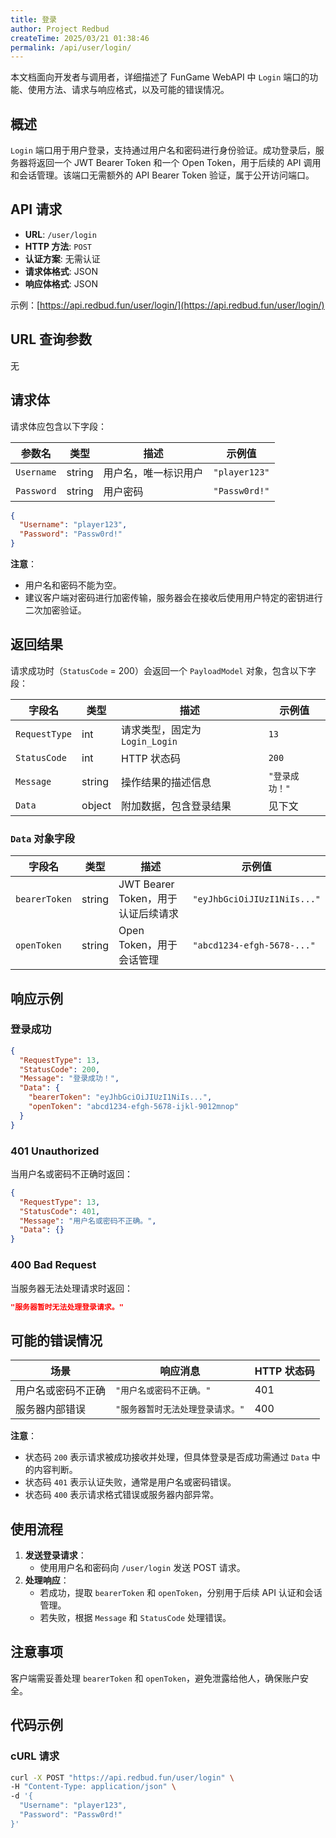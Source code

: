 ```yaml
---
title: 登录
author: Project Redbud
createTime: 2025/03/21 01:38:46
permalink: /api/user/login/
---
```


本文档面向开发者与调用者，详细描述了 FunGame WebAPI 中 `Login` 端口的功能、使用方法、请求与响应格式，以及可能的错误情况。

## 概述

`Login` 端口用于用户登录，支持通过用户名和密码进行身份验证。成功登录后，服务器将返回一个 JWT Bearer Token 和一个 Open Token，用于后续的 API 调用和会话管理。该端口无需额外的 API Bearer Token 验证，属于公开访问端口。

## API 请求

- **URL**: `/user/login`
- **HTTP 方法**: `POST`
- **认证方案**: 无需认证
- **请求体格式**: JSON
- **响应体格式**: JSON

示例：[https://api.redbud.fun/user/login/](https://api.redbud.fun/user/login/)

## URL 查询参数

无

## 请求体

请求体应包含以下字段：

| 参数名     | 类型   | 描述                     | 示例值         |
|------------|--------|--------------------------|----------------|
| `Username` | string | 用户名，唯一标识用户     | `"player123"` |
| `Password` | string | 用户密码                 | `"Passw0rd!"` |

```json
{
  "Username": "player123",
  "Password": "Passw0rd!"
}
```

**注意**：
- 用户名和密码不能为空。
- 建议客户端对密码进行加密传输，服务器会在接收后使用用户特定的密钥进行二次加密验证。

## 返回结果

请求成功时（`StatusCode` = 200）会返回一个 `PayloadModel` 对象，包含以下字段：

| 字段名       | 类型   | 描述                     | 示例值                       |
|--------------|--------|--------------------------|------------------------------|
| `RequestType`| int    | 请求类型，固定为 `Login_Login` | `13`                   |
| `StatusCode` | int    | HTTP 状态码              | `200`                       |
| `Message`    | string | 操作结果的描述信息       | `"登录成功！"`              |
| `Data`       | object | 附加数据，包含登录结果   | 见下文                      |

### `Data` 对象字段

| 字段名       | 类型   | 描述                     | 示例值                       |
|--------------|--------|--------------------------|------------------------------|
| `bearerToken`| string | JWT Bearer Token，用于认证后续请求 | `"eyJhbGciOiJIUzI1NiIs..."` |
| `openToken`  | string | Open Token，用于会话管理 | `"abcd1234-efgh-5678-..."` |

## 响应示例

### 登录成功

```json
{
  "RequestType": 13,
  "StatusCode": 200,
  "Message": "登录成功！",
  "Data": {
    "bearerToken": "eyJhbGciOiJIUzI1NiIs...",
    "openToken": "abcd1234-efgh-5678-ijkl-9012mnop"
  }
}
```

### 401 Unauthorized

当用户名或密码不正确时返回：

```json
{
  "RequestType": 13,
  "StatusCode": 401,
  "Message": "用户名或密码不正确。",
  "Data": {}
}
```

### 400 Bad Request

当服务器无法处理请求时返回：

```json
"服务器暂时无法处理登录请求。"
```

## 可能的错误情况

| 场景                 | 响应消息                          | HTTP 状态码 |
|----------------------|-----------------------------------|-------------|
| 用户名或密码不正确   | `"用户名或密码不正确。"`          | 401         |
| 服务器内部错误       | `"服务器暂时无法处理登录请求。"`   | 400         |

**注意**：
- 状态码 `200` 表示请求被成功接收并处理，但具体登录是否成功需通过 `Data` 中的内容判断。
- 状态码 `401` 表示认证失败，通常是用户名或密码错误。
- 状态码 `400` 表示请求格式错误或服务器内部异常。

## 使用流程

1. **发送登录请求**：
   - 使用用户名和密码向 `/user/login` 发送 POST 请求。
2. **处理响应**：
   - 若成功，提取 `bearerToken` 和 `openToken`，分别用于后续 API 认证和会话管理。
   - 若失败，根据 `Message` 和 `StatusCode` 处理错误。

## 注意事项

客户端需妥善处理 `bearerToken` 和 `openToken`，避免泄露给他人，确保账户安全。

## 代码示例

### cURL 请求

```bash
curl -X POST "https://api.redbud.fun/user/login" \
-H "Content-Type: application/json" \
-d '{
  "Username": "player123",
  "Password": "Passw0rd!"
}'
```
